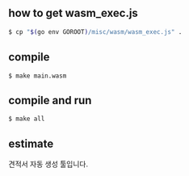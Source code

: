 
## how to get wasm_exec.js
```bash
$ cp "$(go env GOROOT)/misc/wasm/wasm_exec.js" .
```

## compile

```
$ make main.wasm
```

## compile and run

```
$ make all
```

## estimate
견적서 자동 생성 툴입니다.
